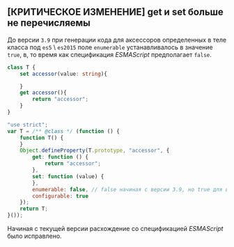 ## \[КРИТИЧЕСКОЕ ИЗМЕНЕНИЕ\] get и set больше не перечисляемы

До версии `3.9` при генерации кода для аксессоров определенных в теле класса под `es5` \ `es2015` поле `enumerable` устанавливалось в значение `true`, в, то время как спецификация _ESMAScript_ предполагает `false`.

`````ts
class T {
    set accessor(value: string){

    }
    get accessor(){
        return "accessor";
    }
}
`````
`````js
"use strict";
var T = /** @class */ (function () {
    function T() {
    }
    Object.defineProperty(T.prototype, "accessor", {
        get: function () {
            return "accessor";
        },
        set: function (value) {
        },
        enumerable: false, // false начиная с версии 3.9, но true для версий ниже
        configurable: true
    });
    return T;
}());
`````

Начиная с текущей версии расхождение со спецификацией _ESMAScript_ было исправлено.
